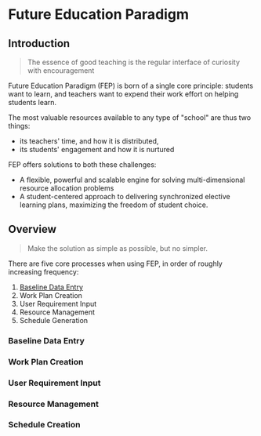 # Future Education Paradigm

## Introduction

> The essence of good teaching is the regular interface of curiosity with encouragement

Future Education Paradigm (FEP) is born of a single core principle: students want to learn, and teachers want to expend their work effort on helping students learn.

The most valuable resources available to any type of "school" are thus two things: 

- its teachers' time, and how it is distributed, 
- its students' engagement and how it is nurtured

FEP offers solutions to both these challenges:

- A flexible, powerful and scalable engine for solving multi-dimensional resource allocation problems
- A student-centered approach to delivering synchronized elective learning plans, maximizing the freedom of student choice.

## Overview

> Make the solution as simple as possible, but no simpler.

There are five core processes when using FEP, in order of roughly increasing frequency:

1. [Baseline Data Entry](#baseline-data-entry)
2. Work Plan Creation
3. User Requirement Input
4. Resource Management
5. Schedule Generation

### Baseline Data Entry

### Work Plan Creation

### User Requirement Input

### Resource Management

### Schedule Creation